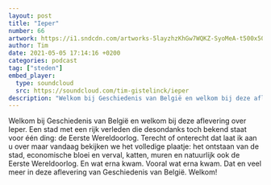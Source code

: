 ```yaml
---
layout: post
title: "Ieper"
number: 66
artwork: https://i1.sndcdn.com/artworks-5layzhzKhGw7WQKZ-SyoMeA-t500x500.jpg
author: Tim
date: 2021-05-05 17:14:16 +0200
categories: podcast
tag: ["steden"]
embed_player:
  type: soundcloud
  src: https://soundcloud.com/tim-gistelinck/ieper
description: "Welkom bij Geschiedenis van België en welkom bij deze aflevering over Ieper."
---
```

Welkom bij Geschiedenis van België en welkom bij deze aflevering over Ieper. Een stad met een rijk verleden die desondanks toch bekend staat voor één ding: de Eerste Wereldoorlog. Terecht of onterecht dat laat ik aan u over maar vandaag bekijken we het volledige plaatje: het ontstaan van de stad, economische bloei en verval, katten, muren en natuurlijk ook de Eerste Wereldoorlog. En wat erna kwam. Vooral wat erna kwam. Dat en veel meer in deze aflevering van Geschiedenis van België. Welkom!